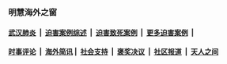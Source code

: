 
### 明慧海外之窗

####  [武汉肺炎](indexes/365.md?t=01212100) &nbsp;|&nbsp;  [迫害案例综述](indexes/328.md?t=01212100) &nbsp;|&nbsp; [迫害致死案例](indexes/277.md?t=01212100)  &nbsp;|&nbsp; [更多迫害案例](indexes/81.md?t=01212100)  &nbsp;|&nbsp; 
####  [时事评论](indexes/251.md?t=01212100) &nbsp;|&nbsp; [海外简讯](indexes/245.md?t=01212100)&nbsp;|&nbsp;  [社会支持](indexes/140.md?t=01212100) &nbsp;|&nbsp; [褒奖决议](indexes/282.md?t=01212100) &nbsp;|&nbsp; [社区报道](indexes/91.md?t=01212100)  &nbsp;|&nbsp; [天人之间](indexes/78.md?t=01212100) 

